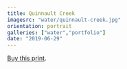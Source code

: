 ```yaml
---
title: Quinnault Creek
imagesrc: "water/quinnault-creek.jpg"
orientation: portrait
galleries: ["water","portfolio"]
date: "2019-06-29"
---
```


[Buy this print](https://weshargrovephotography.square.site/product/quinnault-creek/20).
